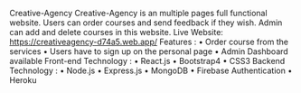 Creative-Agency
Creative-Agency is an multiple pages full functional website. Users can order courses and send feedback if they wish. Admin can add and delete courses in this website.
Live Website: https://creativeagency-d74a5.web.app/
Features : 
•	Order course from the services
•	Users have to sign up on the personal page
•	Admin Dashboard available
Front-end Technology :
•	React.js
•	Bootstrap4 
•	CSS3
Backend Technology : 
•	Node.js 
•	Express.js 
•	MongoDB
•	Firebase Authentication 
•	Heroku
